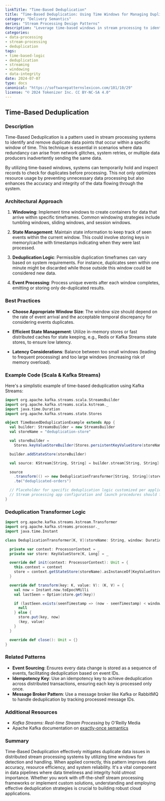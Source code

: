 ```yaml
---
linkTitle: "Time-Based Deduplication"
title: "Time-Based Deduplication: Using Time Windows for Managing Duplicates"
category: "Delivery Semantics"
series: "Stream Processing Design Patterns"
description: "Leverage time-based windows in stream processing to identify and eliminate duplicate messages, events, or transactions within a defined timeframe to ensure data integrity and reduce unnecessary processing."
categories:
- data-processing
- stream-processing
- deduplication
tags:
- time-based-logic
- deduplication
- streaming
- windowing
- data-integrity
date: 2024-07-07
type: docs
canonical: "https://softwarepatternslexicon.com/101/10/29"
license: "© 2024 Tokenizer Inc. CC BY-NC-SA 4.0"
---
```


## Time-Based Deduplication

### Description

Time-Based Deduplication is a pattern used in stream processing systems to identify and remove duplicate data points that occur within a specific window of time. This technique is essential in scenarios where data redundancy can arise from network glitches, system retries, or multiple data producers inadvertently sending the same data.

By utilizing time-based windows, systems can temporarily hold and inspect records to check for duplicates before processing. This not only optimizes resource usage by preventing unnecessary data processing but also enhances the accuracy and integrity of the data flowing through the system.

### Architectural Approach

1. **Windowing**: Implement time windows to create containers for data that arrive within specific timeframes. Common windowing strategies include tumbling windows, sliding windows, and session windows.
   
2. **State Management**: Maintain state information to keep track of seen events within the current window. This could involve storing keys in memory/cache with timestamps indicating when they were last processed.

3. **Deduplication Logic**: Permissible duplication timeframes can vary based on system requirements. For instance, duplicates seen within one minute might be discarded while those outside this window could be considered new data.

4. **Event Processing**: Process unique events after each window completes, emitting or storing only de-duplicated results.

### Best Practices

- **Choose Appropriate Window Size**: The window size should depend on the rate of event arrival and the acceptable temporal discrepancy for considering events duplicates.

- **Efficient State Management**: Utilize in-memory stores or fast distributed caches for state keeping, e.g., Redis or Kafka Streams state stores, to ensure low latency.

- **Latency Considerations**: Balance between too small windows (leading to frequent processing) and too large windows (increasing risk of memory overload).

### Example Code (Scala & Kafka Streams)

Here's a simplistic example of time-based deduplication using Kafka Streams:

```scala
import org.apache.kafka.streams.scala.StreamsBuilder
import org.apache.kafka.streams.scala.kstream._
import java.time.Duration
import org.apache.kafka.streams.state.Stores

object TimeBasedDeduplicationExample extends App {
  val builder: StreamsBuilder = new StreamsBuilder
  val storeName = "deduplication-store"

  val storeBuilder =
    Stores.keyValueStoreBuilder(Stores.persistentKeyValueStore(storeName))

  builder.addStateStore(storeBuilder)

  val source: KStream[String, String] = builder.stream[String, String]("orders")

  source
    .transform(() => new DeduplicationTransformer[String, String](storeName, Duration.ofMinutes(1)), storeName)
    .to("deduplicated-orders")

  // Placeholder for specific deduplication logic customized per application
  // Stream processing app configuration and launch procedures should follow
}
```

### Deduplication Transformer Logic

```scala
import org.apache.kafka.streams.kstream.Transformer
import org.apache.kafka.streams.processor._
import java.time.Instant

class DeduplicationTransformer[K, V](storeName: String, window: Duration) extends Transformer[K, V, (K, V)] {

  private var context: ProcessorContext = _
  private var store: KeyValueStore[K, Long] = _

  override def init(context: ProcessorContext): Unit = {
    this.context = context
    store = context.getStateStore(storeName).asInstanceOf[KeyValueStore[K, Long]]
  }

  override def transform(key: K, value: V): (K, V) = {
    val now = Instant.now.toEpochMilli
    val lastSeen = Option(store.get(key))

    if (lastSeen.exists(seenTimestamp => (now - seenTimestamp) < window.toMillis)) {
      null
    } else {
      store.put(key, now)
      (key, value)
    }
  }

  override def close(): Unit = {}
}
```

### Related Patterns

- **Event Sourcing**: Ensures every data change is stored as a sequence of events, facilitating deduplication based on event IDs.
- **Idempotency Key**: Use an idempotency key to achieve deduplication across distributed transactions, ensuring each key is processed only once.
- **Message Broker Pattern**: Use a message broker like Kafka or RabbitMQ to handle deduplication by tracking processed message IDs.

### Additional Resources

- *Kafka Streams: Real-time Stream Processing* by O'Reilly Media
- Apache Kafka documentation on [exactly-once semantics](https://kafka.apache.org/documentation/#semantics)

### Summary

Time-Based Deduplication effectively mitigates duplicate data issues in distributed stream processing systems by utilizing time windows for detection and handling. When applied correctly, this pattern improves data accuracy, resource efficiency, and system reliability. It's a vital component in data pipelines where data timeliness and integrity hold utmost importance. Whether you work with off-the-shelf stream processing frameworks or implement custom solutions, understanding and employing effective deduplication strategies is crucial to building robust cloud applications.
